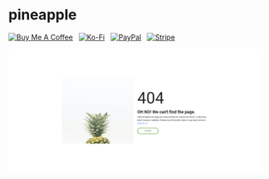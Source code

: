 # pineapple

[![Buy Me A Coffee](https://srv-cdn.himpfen.io/badges/buymeacoffee/buymeacoffee-flat.svg)](https://tinyurl.com/2h9aktmd) &nbsp; [![Ko-Fi](https://srv-cdn.himpfen.io/badges/kofi/kofi-flat.svg)](https://tinyurl.com/d4xnrptz) &nbsp; [![PayPal](https://srv-cdn.himpfen.io/badges/paypal/paypal-flat.svg)](https://tinyurl.com/mr22naua) &nbsp; [![Stripe](https://srv-cdn.himpfen.io/badges/stripe/stripe-flat.svg)](https://tinyurl.com/e8ymxdw3)

![Pineapple](pineapple.png)
